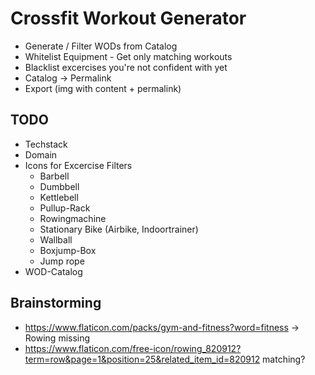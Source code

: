 # Crossfit Workout Generator

- Generate / Filter WODs from Catalog
- Whitelist Equipment - Get only matching workouts
- Blacklist excercises you're not confident with yet
- Catalog -> Permalink
- Export (img with content + permalink)

## TODO

* Techstack
* Domain
* Icons for Excercise Filters
  * Barbell
  * Dumbbell
  * Kettlebell
  * Pullup-Rack
  * Rowingmachine
  * Stationary Bike (Airbike, Indoortrainer)
  * Wallball
  * Boxjump-Box
  * Jump rope
* WOD-Catalog

## Brainstorming

* https://www.flaticon.com/packs/gym-and-fitness?word=fitness -> Rowing missing
 * https://www.flaticon.com/free-icon/rowing_820912?term=row&page=1&position=25&related_item_id=820912 matching?
